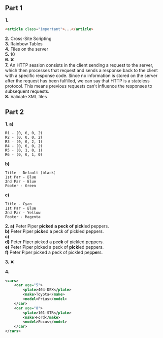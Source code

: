 
## Part 1

**1.**
```html
<article class="important">...</article>
```
**2.** Cross-Site Scripting  
**3.** Rainbow Tables  
**4.** Files on the server  
**5.** 10  
**6.** ❌  
**7.** An HTTP session consists in the client sending a request to the server, which then processes that request and sends a response back to the client with a specific response code.
Since no information is stored on the server after the request has been fulfilled, we can say that HTTP is a stateless protocol. This means previous requests can't influence the responses to subsequent requests.  
**8.** Validate XML files  

## Part 2

**1. a)**
```
R1 - (0, 0, 0, 2)
R2 - (0, 0, 0, 2)
R3 - (0, 0, 2, 1)
R4 - (0, 0, 0, 2)
R5 - (0, 1, 0, 1)
R6 - (0, 0, 1, 0)
```

**b)**
```
Title - Default (black)
1st Par - Blue
2nd Par - Blue
Footer - Green
```

**c)**
```
Title - Cyan
1st Par - Blue
2nd Par - Yellow
Footer - Magenta
```

**2. a)** Peter Piper **picked a peck of pick**led peppers.  
**b)** Peter Piper p**ick**ed a peck of pickled peppers.  
**c)**   
**d)** Peter Piper picked a pe**ck** of pickled peppers.  
**e)** Peter Piper picked a peck of **pick**led peppers.  
**f)** Peter Piper picked a peck of pickled pep**per**s.

**3.** ❌

**4.**
```xml
<cars>
    <car age="5">
        <plate>404-DEX</plate>
        <make>Toyota</make>
        <model>Prius</model>
    </car>
    <car age="8">
        <plate>101-STR</plate>
        <make>Ford</make>
        <model>Focus</model>
    </car>
</cars>
```
